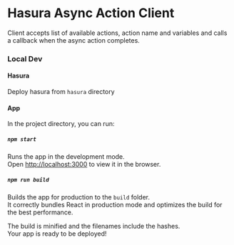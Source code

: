 # Hasura Async Action Client

Client accepts list of available actions, action name and variables and calls a callback when the async action
completes.


### Local Dev

#### Hasura

Deploy hasura from `hasura` directory

#### App

In the project directory, you can run:

##### `npm start`

Runs the app in the development mode.\
Open [http://localhost:3000](http://localhost:3000) to view it in the browser.

##### `npm run build`

Builds the app for production to the `build` folder.\
It correctly bundles React in production mode and optimizes the build for the best performance.

The build is minified and the filenames include the hashes.\
Your app is ready to be deployed!